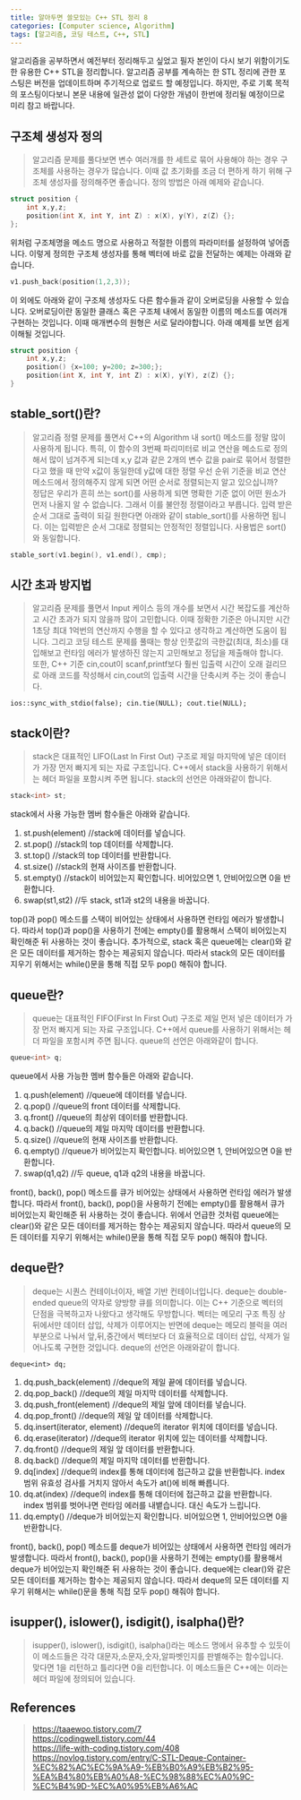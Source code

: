 ```yaml
---
title: 알아두면 쓸모있는 C++ STL 정리 8
categories: [Computer science, Algorithm]
tags: [알고리즘, 코딩 테스트, C++, STL]
---
```


알고리즘을 공부하면서 예전부터 정리해두고 싶었고 필자 본인이 다시 보기 위함이기도 한 유용한 C++ STL을 정리합니다.
알고리즘 공부를 계속하는 한 STL 정리에 관한 포스팅은 버전을 업데이트하며 주기적으로 업로드 할 예정입니다. 하지만, 주로 기록 목적의 포스팅이다보니 본문 내용에 일관성 없이 다양한 개념이 한번에 정리될 예정이므로 미리 참고 바랍니다.

## 구조체 생성자 정의
> 알고리즘 문제를 풀다보면 변수 여러개를 한 세트로 묶어 사용해야 하는 경우 구조체를 사용하는 경우가 많습니다. 이때 값 초기화를 조금 더 편하게 하기 위해 구조체 생성자를 정의해주면 좋습니다. 정의 방법은 아래 예제와 같습니다.
```cpp
struct position {
    int x,y,z;
    position(int X, int Y, int Z) : x(X), y(Y), z(Z) {};
};
```
위처럼 구조체명을 메소드 명으로 사용하고 적절한 이름의 파라미터를 설정하여 넣어줍니다. 이렇게 정의한 구조체 생성자를 통해 벡터에 바로 값을 전달하는 예제는 아래와 같습니다.
```cpp
v1.push_back(position(1,2,3));
```
이 외에도 아래와 같이 구조체 생성자도 다른 함수들과 같이 오버로딩을 사용할 수 있습니다. 오버로딩이란 동일한 클래스 혹은 구조체 내에서 동일한 이름의 메소드를 여러개 구현하는 것입니다. 이때 매개변수의 원형은 서로 달라야합니다. 아래 예제를 보면 쉽게 이해될 것입니다.
```cpp
struct position {
    int x,y,z;
    position() {x=100; y=200; z=300;};
    position(int X, int Y, int Z) : x(X), y(Y), z(Z) {};
}
``` 

## stable_sort()란?
> 알고리즘 정렬 문제를 풀면서 C++의 Algorithm 내 sort() 메소드를 정말 많이 사용하게 됩니다. 특히, 이 함수의 3번째 파리미터로 비교 연산을 메소드로 정의해서 많이 넘겨주게 되는데 x,y 값과 같은 2개의 변수 값을 pair로 묶어서 정렬한다고 했을 때 만약 x값이 동일한데 y값에 대한 정렬 우선 순위 기준을 비교 연산 메소드에서 정의해주지 않게 되면 어떤 순서로 정렬되는지 알고 있으십니까?  
정답은 우리가 흔히 쓰는 sort()를 사용하게 되면 명확한 기준 없이 어떤 원소가 먼저 나올지 알 수 없습니다. 그래서 이를 불안정 정렬이라고 부릅니다. 입력 받은 순서 그대로 출력이 되길 원한다면 아래와 같이 stable_sort()를 사용하면 됩니다. 이는 입력받은 순서 그대로 정렬되는 안정적인 정렬입니다. 사용법은 sort()와 동일합니다.
```cpp
stable_sort(v1.begin(), v1.end(), cmp);
```

## 시간 초과 방지법
> 알고리즘 문제를 풀면서 Input 케이스 등의 개수를 보면서 시간 복잡도를 계산하고 시간 초과가 되지 않을까 많이 고민합니다. 이때 정확한 기준은 아니지만 시간 1초당 최대 1억번의 연산까지 수행을 할 수 있다고 생각하고 계산하면 도움이 됩니다. 그리고 코딩 테스트 문제를 풀때는 항상 인풋값의 극한값(최대, 최소)를 대입해보고 런타임 에러가 발생하진 않는지 고민해보고 정답을 제출해야 합니다. 또한, C++ 기준 cin,cout이 scanf,printf보다 훨씬 입출력 시간이 오래 걸리므로 아래 코드를 작성해서 cin,cout의 입출력 시간을 단축시켜 주는 것이 좋습니다.
```
ios::sync_with_stdio(false); cin.tie(NULL); cout.tie(NULL);
```

## stack이란?
> stack은 대표적인 LIFO(Last In First Out) 구조로 제일 마지막에 넣은 데이터가 가장 먼저 빠지게 되는 자료 구조입니다. C++에서 stack을 사용하기 위해서는 <stack> 헤더 파일을 포함시켜 주면 됩니다. stack의 선언은 아래와같이 합니다.
```cpp
stack<int> st;
```
stack에서 사용 가능한 멤버 함수들은 아래와 같습니다.
1. st.push(element) //stack에 데이터를 넣습니다.
2. st.pop() //stack의 top 데이터를 삭제합니다.
3. st.top() //stack의 top 데이터를 반환합니다.
4. st.size() //stack의 현재 사이즈를 반환합니다.
5. st.empty() //stack이 비어있는지 확인합니다. 비어있으면 1, 안비어있으면 0을 반환합니다.
6. swap(st1,st2) //두 stack, st1과 st2의 내용을 바꿉니다.   
   
top()과 pop() 메소드를 스택이 비어있는 상태에서 사용하면 런타임 에러가 발생합니다. 따라서 top()과 pop()을 사용하기 전에는 empty()를 활용해서 스택이 비어있는지 확인해준 뒤 사용하는 것이 좋습니다. 추가적으로, stack 혹은 queue에는 clear()와 같은 모든 데이터를 제거하는 함수는 제공되지 않습니다. 따라서 stack의 모든 데이터를 지우기 위해서는 while()문을 통해 직접 모두 pop() 해줘야 합니다.

## queue란?
> queue는 대표적인 FIFO(First In First Out) 구조로 제일 먼저 넣은 데이터가 가장 먼저 빠지게 되는 자료 구조입니다. C++에서 queue를 사용하기 위해서는 <queue> 헤더 파일을 포함시켜 주면 됩니다. queue의 선언은 아래와같이 합니다.
```cpp
queue<int> q;
```
queue에서 사용 가능한 멤버 함수들은 아래와 같습니다.
1. q.push(element) //queue에 데이터를 넣습니다.
2. q.pop() //queue의 front 데이터를 삭제합니다.
3. q.front() //queue의 최상위 데이터를 반환합니다.
4. q.back() //queue의 제일 마지막 데이터를 반환합니다.
5. q.size() //queue의 현재 사이즈를 반환합니다.
6. q.empty() //queue가 비어있는지 확인합니다. 비어있으면 1, 안비어있으면 0을 반환합니다.
7. swap(q1,q2) //두 queue, q1과 q2의 내용을 바꿉니다.    
   
front(), back(), pop() 메소드를 큐가 비어있는 상태에서 사용하면 런타임 에러가 발생합니다. 따라서 front(), back(), pop()을 사용하기 전에는 empty()를 활용해서 큐가 비어있는지 확인해준 뒤 사용하는 것이 좋습니다. 위에서 언급한 것처럼 queue에는 clear()와 같은 모든 데이터를 제거하는 함수는 제공되지 않습니다. 따라서 queue의 모든 데이터를 지우기 위해서는 while()문을 통해 직접 모두 pop() 해줘야 합니다.

## deque란?
> deque는 시퀀스 컨테이너이자, 배열 기반 컨테이너입니다. deque는 double-ended queue의 약자로 양방향 큐를 의미합니다. 이는 C++ 기준으로 벡터의 단점을 극복하고자 나왔다고 생각해도 무방합니다. 벡터는 메모리 구조 특징 상 뒤에서만 데이터 삽입, 삭제가 이루어지는 반면에 deque는 메모리 블럭을 여러 부분으로 나눠서 앞,뒤,중간에서 벡터보다 더 효율적으로 데이터 삽입, 삭제가 일어나도록 구현한 것입니다. deque의 선언은 아래와같이 합니다.
```
deque<int> dq;
``` 
1. dq.push_back(element) //deque의 제일 끝에 데이터를 넣습니다.
2. dq.pop_back() //deque의 제일 마지막 데이터를 삭제합니다.
3. dq.push_front(element) //deque의 제일 앞에 데이터를 넣습니다.
4. dq.pop_front() //deque의 제일 앞 데이터를 삭제합니다.
5. dq.insert(iterator, element) //deque의 iterator 위치에 데이터를 넣습니다.
6. dq.erase(iterator) //deque의 iterator 위치에 있는 데이터를 삭제합니다.
7. dq.front() //deque의 제일 앞 데이터를 반환합니다.
8. dq.back() //deque의 제일 마지막 데이터를 반환합니다.
9. dq[index] //deque의 index를 통해 데이터에 접근하고 값을 반환합니다. index 범위 유효성 검사를 거치지 않아서 속도가 at()에 비해 빠릅니다.
10. dq.at(index) //deque의 index를 통해 데이터에 접근하고 값을 반환합니다. index 범위를 벗어나면 런타임 에러를 내뱉습니다. 대신 속도가 느립니다.
11. dq.empty() //deque가 비어있는지 확인합니다. 비어있으면 1, 안비어있으면 0을 반환합니다.

front(), back(), pop() 메소드를 deque가 비어있는 상태에서 사용하면 런타임 에러가 발생합니다. 따라서 front(), back(), pop()을 사용하기 전에는 empty()를 활용해서 deque가 비어있는지 확인해준 뒤 사용하는 것이 좋습니다. deque에는 clear()와 같은 모든 데이터를 제거하는 함수는 제공되지 않습니다. 따라서 deque의 모든 데이터를 지우기 위해서는 while()문을 통해 직접 모두 pop() 해줘야 합니다.

## isupper(), islower(), isdigit(), isalpha()란?
> isupper(), islower(), isdigit(), isalpha()라는 메소드 명에서 유추할 수 있듯이 이 메소드들은 각각 대문자,소문자,숫자,알파벳인지를 판별해주는 함수입니다. 맞다면 1을 리턴하고 틀리다면 0을 리턴합니다. 이 메소드들은 C++에는 <cctype>이라는 헤더 파일에 정의되어 있습니다.

## References
> https://taaewoo.tistory.com/7   
https://codingwell.tistory.com/44  
https://life-with-coding.tistory.com/408    
https://novlog.tistory.com/entry/C-STL-Deque-Container-%EC%82%AC%EC%9A%A9-%EB%B0%A9%EB%B2%95-%EA%B4%80%EB%A0%A8-%EC%98%88%EC%A0%9C-%EC%B4%9D-%EC%A0%95%EB%A6%AC